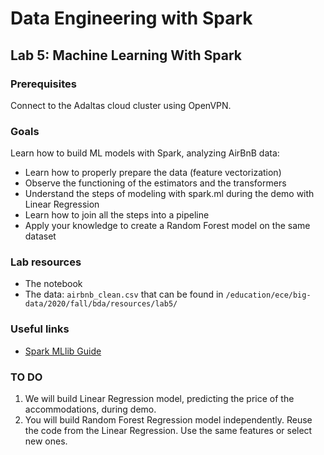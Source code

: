 # Data Engineering with Spark

## Lab 5: Machine Learning With Spark

### Prerequisites

Connect to the Adaltas cloud cluster using OpenVPN.

### Goals

Learn how to build ML models with Spark, analyzing AirBnB data:
- Learn how to properly prepare the data (feature vectorization)
- Observe the functioning of the estimators and the transformers
- Understand the steps of modeling with spark.ml during the demo with Linear Regression
- Learn how to join all the steps into a pipeline
- Apply your knowledge to create a Random Forest model on the same dataset

### Lab resources

- The notebook
- The data: `airbnb_clean.csv` that can be found in `/education/ece/big-data/2020/fall/bda/resources/lab5/`

### Useful links

- [Spark MLlib Guide](https://spark.apache.org/docs/latest/ml-guide.html)

### TO DO

1. We will build Linear Regression model, predicting the price of the accommodations, during demo.
2. You will build Random Forest Regression model independently. Reuse the code from the Linear Regression. Use the same features or select new ones.
